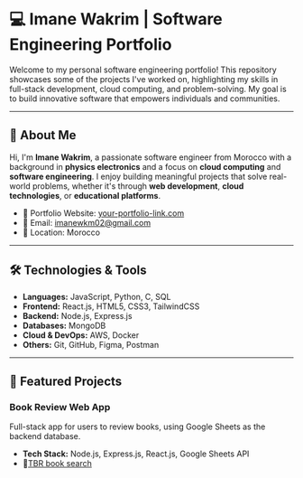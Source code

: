 # 💻 Imane Wakrim | Software Engineering Portfolio

Welcome to my personal software engineering portfolio! This repository showcases some of the projects I've worked on, highlighting my skills in full-stack development, cloud computing, and problem-solving. My goal is to build innovative software that empowers individuals and communities.

---

## 🌟 About Me

Hi, I'm **Imane Wakrim**, a passionate software engineer from Morocco with a background in **physics electronics** and a focus on **cloud computing** and **software engineering**. I enjoy building meaningful projects that solve real-world problems, whether it's through **web development**, **cloud technologies**, or **educational platforms**.

- 🔗 Portfolio Website: [your-portfolio-link.com](https://your-portfolio-link.com)
- 📧 Email: imanewkm02@gmail.com
- 📍 Location: Morocco

---

## 🛠️ Technologies & Tools

- **Languages:** JavaScript, Python, C, SQL
- **Frontend:** React.js, HTML5, CSS3, TailwindCSS
- **Backend:** Node.js, Express.js
- **Databases:** MongoDB
- **Cloud & DevOps:** AWS, Docker
- **Others:** Git, GitHub, Figma, Postman

---

## 🚀 Featured Projects

### Book Review Web App
Full-stack app for users to review books, using Google Sheets as the backend database.

- **Tech Stack:** Node.js, Express.js, React.js, Google Sheets API
- 🔗[TBR book search](https://github.com/imanewkm/TBR-BookSearch)


